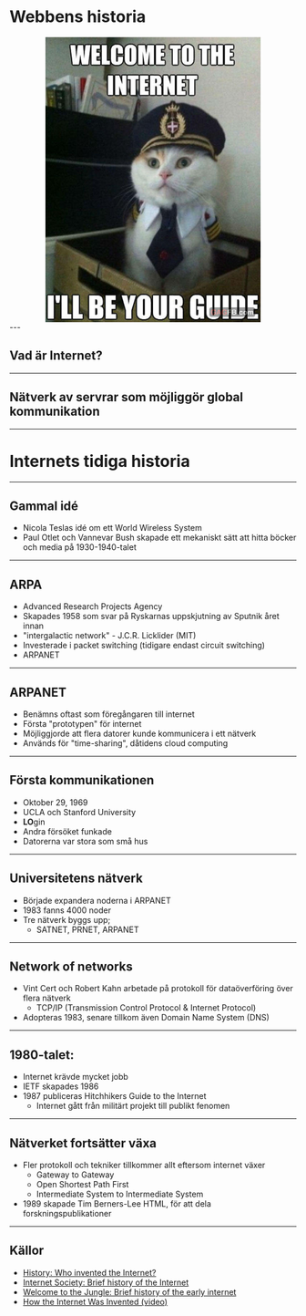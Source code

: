 # Webbens historia

<div style="display: flex; align-items: center; justify-content: center;">
    <img src="welcome-to-the-internet.jpeg" height="500">
</div>
---

## Vad är Internet?

---

## Nätverk av servrar som möjliggör global kommunikation

---

# Internets tidiga historia

---

## Gammal idé

- Nicola Teslas idé om ett World Wireless System
- Paul Otlet och Vannevar Bush skapade ett mekaniskt sätt att hitta böcker och media på 1930-1940-talet

---

## ARPA

- Advanced Research Projects Agency
- Skapades 1958 som svar på Ryskarnas uppskjutning av Sputnik året innan
- "intergalactic network" - J.C.R. Licklider (MIT)
- Investerade i packet switching (tidigare endast circuit switching)
- ARPANET

---

## ARPANET

- Benämns oftast som föregångaren till internet
- Första "prototypen" för internet
- Möjliggjorde att flera datorer kunde kommunicera i ett nätverk
- Används för "time-sharing", dåtidens cloud computing

---

## Första kommunikationen

- Oktober 29, 1969
- UCLA och Stanford University
- **LO**gin
- Andra försöket funkade
- Datorerna var stora som små hus

---

## Universitetens nätverk

- Började expandera noderna i ARPANET
- 1983 fanns 4000 noder
- Tre nätverk byggs upp;
  - SATNET, PRNET, ARPANET

---

## Network of networks

- Vint Cert och Robert Kahn arbetade på protokoll för dataöverföring över flera nätverk
  - TCP/IP (Transmission Control Protocol & Internet Protocol)
- Adopteras 1983, senare tillkom även Domain Name System (DNS)

---

## 1980-talet:

- Internet krävde mycket jobb
- IETF skapades 1986
- 1987 publiceras Hitchhikers Guide to the Internet
  - Internet gått från militärt projekt till publikt fenomen

---

## Nätverket fortsätter växa

- Fler protokoll och tekniker tillkommer allt eftersom internet växer
  - Gateway to Gateway
  - Open Shortest Path First
  - Intermediate System to Intermediate System
- 1989 skapade Tim Berners-Lee HTML, för att dela forskningspublikationer

---

## Källor

- [History: Who invented the Internet?](https://www.history.com/news/who-invented-the-internet)
- [Internet Society: Brief history of the Internet](https://www.internetsociety.org/internet/history-internet/brief-history-internet/)
- [Welcome to the Jungle: Brief history of the early internet](https://www.welcometothejungle.com/en/articles/history-internet-web)
- [How the Internet Was Invented (video)](https://www.youtube.com/watch?v=1UStbvRnwmQ)
